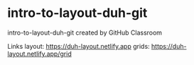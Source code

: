 # intro-to-layout-duh-git
intro-to-layout-duh-git created by GitHub Classroom



Links
layout: https://duh-layout.netlify.app
grids: https://duh-layout.netlify.app/grid
